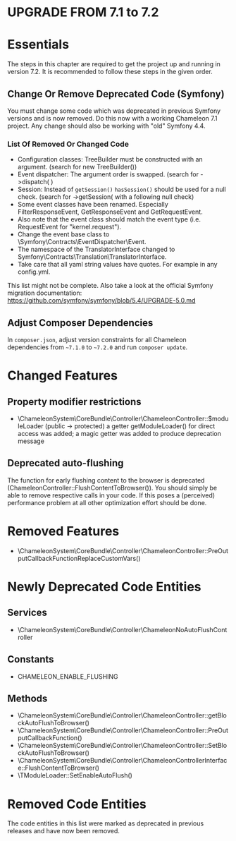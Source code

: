 UPGRADE FROM 7.1 to 7.2
=======================

# Essentials

The steps in this chapter are required to get the project up and running in version 7.2.
It is recommended to follow these steps in the given order.

## Change Or Remove Deprecated Code (Symfony)

You must change some code which was deprecated in previous Symfony versions and is now removed. Do this now with a working
Chameleon 7.1 project. Any change should also be working with "old" Symfony 4.4.

### List Of Removed Or Changed Code

- Configuration classes: TreeBuilder must be constructed with an argument. (search for new TreeBuilder())
- Event dispatcher: The argument order is swapped. (search for ->dispatch( )
- Session: Instead of `getSession()` `hasSession()` should be used for a null check. (search for ->getSession( with a following null check)
- Some event classes have been renamed. Especially FilterResponseEvent, GetResponseEvent and GetRequestEvent.
- Also note that the event class should match the event type (i.e. RequestEvent for "kernel.request").
- Change the event base class to \Symfony\Contracts\EventDispatcher\Event.
- The namespace of the TranslatorInterface changed to Symfony\Contracts\Translation\TranslatorInterface.
- Take care that all yaml string values have quotes. For example in any config.yml.

This list might not be complete. Also take a look at the official Symfony migration documentation:
https://github.com/symfony/symfony/blob/5.4/UPGRADE-5.0.md


## Adjust Composer Dependencies

In `composer.json`, adjust version constraints for all Chameleon dependencies from `~7.1.0` to `~7.2.0` and run
`composer update`.

# Changed Features

## Property modifier restrictions

- \ChameleonSystem\CoreBundle\Controller\ChameleonController::$moduleLoader
  (public → protected) a getter getModuleLoader() for direct access was added; a magic getter was added to produce deprecation message

## Deprecated auto-flushing

The function for early flushing content to the browser is deprecated (ChameleonController::FlushContentToBrowser()).
You should simply be able to remove respective calls in your code.
If this poses a (perceived) performance problem at all other optimization effort should be done.

# Removed Features

- \ChameleonSystem\CoreBundle\Controller\ChameleonController::PreOutputCallbackFunctionReplaceCustomVars()

# Newly Deprecated Code Entities

## Services

- \ChameleonSystem\CoreBundle\Controller\ChameleonNoAutoFlushController

## Constants

- CHAMELEON_ENABLE_FLUSHING

## Methods

- \ChameleonSystem\CoreBundle\Controller\ChameleonController::getBlockAutoFlushToBrowser()
- \ChameleonSystem\CoreBundle\Controller\ChameleonController::PreOutputCallbackFunction()
- \ChameleonSystem\CoreBundle\Controller\ChameleonController::SetBlockAutoFlushToBrowser()
- \ChameleonSystem\CoreBundle\Controller\ChameleonControllerInterface::FlushContentToBrowser()
- \TModuleLoader::SetEnableAutoFlush()

# Removed Code Entities

The code entities in this list were marked as deprecated in previous releases and have now been removed.

